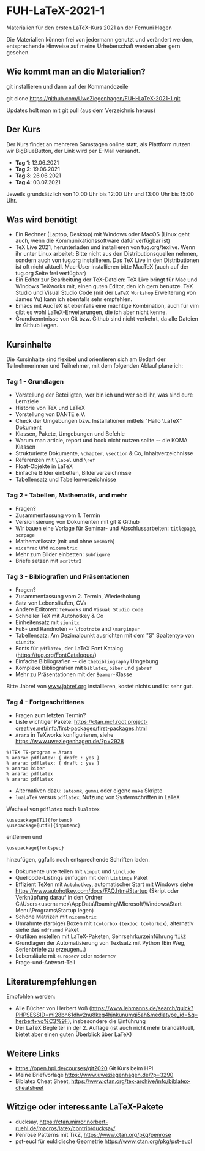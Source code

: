 # FUH-LaTeX-2021-1

Materialien für den ersten LaTeX-Kurs 2021 an der Fernuni Hagen

Die Materialien können frei von jedermann genutzt und verändert werden, entsprechende Hinweise auf meine Urheberschaft werden aber gern gesehen.


## Wie kommt man an die Materialien?

git installieren und dann auf der Kommandozeile

git clone https://github.com/UweZiegenhagen/FUH-LaTeX-2021-1.git

Updates holt man mit git pull (aus dem Verzeichnis heraus)

## Der Kurs

Der Kurs findet an mehreren Samstagen online statt, als Plattform nutzen wir BigBlueButton, der Link wird per E-Mail versandt.

* **Tag 1**: 12.06.2021
* **Tag 2**: 19.06.2021
* **Tag 3**: 26.06.2021
* **Tag 4**: 03.07.2021

Jeweils grundsätzlich von 10:00 Uhr bis 12:00 Uhr und 13:00 Uhr bis 15:00 Uhr.

## Was wird benötigt

* Ein Rechner (Laptop, Desktop) mit Windows oder MacOS (Linux geht auch, wenn die Kommunikationssoftware dafür verfügbar ist)
* TeX Live 2021, herunterladen und installieren von tug.org/texlive. Wenn ihr unter Linux arbeitet: Bitte nicht aus den Distributionsquellen nehmen, sondern auch von tug.org installieren. Das TeX Live in den Distributionen ist oft nicht aktuell. Mac-User installieren bitte MacTeX (auch auf der tug.org Seite frei verfügbar)
* Ein Editor zur Bearbeitung der TeX-Dateien: TeX Live bringt für Mac und Windows TeXworks mit, einen guten Editor, den ich gern benutze. TeX Studio und Visual Studio Code (mit der ``LaTeX Workshop`` Erweiterung von James Yu) kann ich ebenfalls sehr empfehlen.
* Emacs mit AucTeX ist ebenfalls eine mächtige Kombination, auch für vim gibt es wohl LaTeX-Erweiterungen, die ich aber nicht kenne.
* Grundkenntnisse von Git bzw. Github sind nicht verkehrt, da alle Dateien im Github liegen.

## Kursinhalte

Die Kursinhalte sind flexibel und orientieren sich am Bedarf der Teilnehmerinnen und Teilnehmer, mit dem folgenden Ablauf plane ich:

### Tag 1 - Grundlagen

* Vorstellung der Beteiligten, wer bin ich und wer seid ihr, was sind eure Lernziele
* Historie von TeX und LaTeX
* Vorstellung von DANTE e.V.
* Check der Umgebungen bzw. Installationen mittels "Hallo \LaTeX" Dokument
* Klassen, Pakete, Umgebungen und Befehle
* Warum man article, report und book nicht nutzen sollte -- die KOMA Klassen
* Strukturierte Dokumente, ``\chapter``, ``\section`` & Co, Inhaltverzeichnisse
* Referenzen mit ``\label`` und ``\ref``
* Float-Objekte in LaTeX
* Einfache Bilder einbetten, Bilderverzeichnisse
* Tabellensatz und Tabellenverzeichnisse

### Tag 2 - Tabellen, Mathematik, und mehr

* Fragen?
* Zusammenfassung vom 1. Termin
* Versionisierung von Dokumenten mit git & Github
* Wir bauen eine Vorlage für Seminar- und Abschlussarbeiten: ``titlepage``, ``scrpage``
* Mathematiksatz (mit und ohne ``amsmath``)
* ``nicefrac`` und ``nicematrix``
* Mehr zum Bilder einbetten: ``subfigure``
* Briefe setzen mit ``scrlttr2``

### Tag 3 - Bibliografien und Präsentationen

* Fragen?
* Zusammenfassung vom 2. Termin, Wiederholung
* Satz von Lebensläufen, CVs
* Andere Editoren: ``TeXworks`` und ``Visual Studio Code``
* Schneller TeX mit Autohotkey & Co
* Einheitensatz mit ``siunitx``
* Fuß- und Randnoten -- ``\footnote`` and ``\marginpar``
* Tabellensatz: Am Dezimalpunkt ausrichten mit dem "S" Spaltentyp von ``siunitx``
* Fonts für ``pdflatex``, der LaTeX Font Katalog (https://tug.org/FontCatalogue/)
* Einfache Bibliografien -- die ``thebibliography`` Umgebung
* Komplexe Bibliografien mit ``biblatex``, ``biber`` und ``jabref``
* Mehr zu Präsentationen mit der ``Beamer``-Klasse

Bitte Jabref von www.jabref.org installieren, kostet nichts und ist sehr gut.

### Tag 4 - Fortgeschrittenes

* Fragen zum letzten Termin?
* Liste wichtiger Pakete: https://ctan.mc1.root.project-creative.net/info/first-packages/first-packages.html
* ``Arara`` in TeXworks konfigurieren, siehe https://www.uweziegenhagen.de/?p=2928

```
%!TEX TS-program = Arara
% arara: pdflatex: { draft : yes }
% arara: pdflatex: { draft : yes }
% arara: biber
% arara: pdflatex
% arara: pdflatex
```

* Alternativen dazu: ``latexmk``, ``gummi`` oder eigene ``make`` Skripte
* ``luaLaTeX`` versus ``pdflatex``, Nutzung von Systemschriften in LaTeX

Wechsel von ``pdflatex`` nach ``lualatex``

```
\usepackage[T1]{fontenc}
\usepackage[utf8]{inputenc}
```
entfernen und

```
\usepackage{fontspec}
```

hinzufügen, ggfalls noch entsprechende Schriften laden.

* Dokumente unterteilen mit ``\input`` und ``\include``
* Quellcode-Listings einfügen mit dem ``Listings`` Paket
* Effizient TeXen mit ``Autohotkey``, automatischer Start mit Windows siehe https://www.autohotkey.com/docs/FAQ.htm#Startup (Skript oder Verknüpfung darauf in den Ordner C:\Users\<username>\AppData\Roaming\Microsoft\Windows\Start Menu\Programs\Startup legen)
* Schöne Matrizen mit ``nicematrix``
* Umrahmte (farbige) Boxen mit ``tcolorbox`` (``texdoc tcolorbox``), alternativ siehe das ``mdframed`` Paket
* Grafiken erstellen mit LaTeX-Paketen, Sehrsehrkurzeinführung ``TikZ``
* Grundlagen der Automatisierung von Textsatz mit Python (Ein Weg, Serienbriefe zu erzeugen...)
* Lebensläufe mit ``europecv`` oder ``moderncv``
* Frage-und-Antwort-Teil

## Literaturempfehlungen

Empfohlen werden:

* Alle Bücher von Herbert Voß (https://www.lehmanns.de/search/quick?PHPSESSID=mi28bh61dhv2nu8keg4hjnkunumgi5ah&mediatype_id=&q=herbert+vo%C3%9F), insbesondere die Einführung
* Der LaTeX Begleiter in der 2. Auflage (ist auch nicht mehr brandaktuell, bietet aber einen guten Überblick über LaTeX)

## Weitere Links

* https://open.hpi.de/courses/git2020 Git Kurs beim HPI
* Meine Briefvorlage https://www.uweziegenhagen.de/?p=3290
* Biblatex Cheat Sheet, https://www.ctan.org/tex-archive/info/biblatex-cheatsheet

## Witzige oder interessante LaTeX-Pakete

* ducksay, https://ctan.mirror.norbert-ruehl.de/macros/latex/contrib/ducksay/
* Penrose Patterns mit TikZ, https://www.ctan.org/pkg/penrose
* pst-eucl für euklidische Geometrie https://www.ctan.org/pkg/pst-eucl
